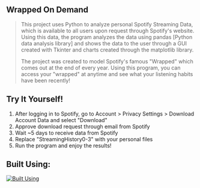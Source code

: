 ## Wrapped On Demand

>
>This project uses Python to analyze personal Spotify Streaming Data, which is available to all users upon request through Spotify's website.
>Using this data, the program analyzes the data using pandas \[Python data analysis library\] and shows the data to the user through a GUI
>created with Tkinter and charts created through the matplotlib library.
>
>The project was created to model Spotify's famous "Wrapped" which comes out at the end of every year. Using this program, you can access
>your "wrapped" at anytime and see what your listening habits have been recently!
>

## Try It Yourself!

1. After logging in to Spotify, go to Account > Privacy Settings > Download Account Data and select "Download"
2. Approve download request through email from Spotify
3. Wait ~5 days to receive data from Spotify
4. Replace "StreamingHistory0-3" with your personal files
5. Run the program and enjoy the results!

## Built Using:
[![Built Using](https://skillicons.dev/icons?i=py)](https://skillicons.dev)

